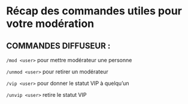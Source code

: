 # Récap des commandes utiles pour votre modération


## COMMANDES DIFFUSEUR :

`/mod <user>` pour mettre modérateur une personne

`/unmod <user>` pour retirer un modérateur

`/vip <user>` pour donner le statut VIP à quelqu’un

`/unvip <user>` retire le statut VIP
